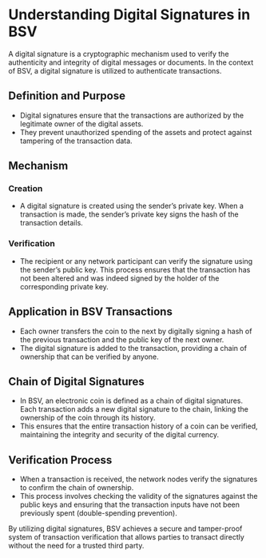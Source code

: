 # Understanding Digital Signatures in BSV

A digital signature is a cryptographic mechanism used to verify the authenticity and integrity of digital messages or documents. In the context of BSV, a digital signature is utilized to authenticate transactions.

## Definition and Purpose

- Digital signatures ensure that the transactions are authorized by the legitimate owner of the digital assets.
- They prevent unauthorized spending of the assets and protect against tampering of the transaction data.

## Mechanism

### Creation

- A digital signature is created using the sender’s private key. When a transaction is made, the sender’s private key signs the hash of the transaction details.

### Verification

- The recipient or any network participant can verify the signature using the sender’s public key. This process ensures that the transaction has not been altered and was indeed signed by the holder of the corresponding private key.

## Application in BSV Transactions

- Each owner transfers the coin to the next by digitally signing a hash of the previous transaction and the public key of the next owner.
- The digital signature is added to the transaction, providing a chain of ownership that can be verified by anyone.

## Chain of Digital Signatures

- In BSV, an electronic coin is defined as a chain of digital signatures. Each transaction adds a new digital signature to the chain, linking the ownership of the coin through its history.
- This ensures that the entire transaction history of a coin can be verified, maintaining the integrity and security of the digital currency.

## Verification Process

- When a transaction is received, the network nodes verify the signatures to confirm the chain of ownership.
- This process involves checking the validity of the signatures against the public keys and ensuring that the transaction inputs have not been previously spent (double-spending prevention).

By utilizing digital signatures, BSV achieves a secure and tamper-proof system of transaction verification that allows parties to transact directly without the need for a trusted third party.
